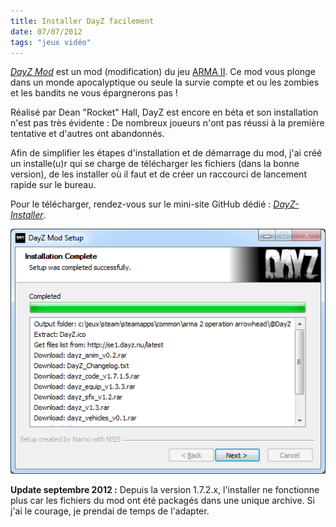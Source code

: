 ```yaml
---
title: Installer DayZ facilement
date: 07/07/2012
tags: "jeux vidéo"
---
```

[_DayZ Mod_](http://dayzmod.com/) est un mod (modification) du jeu [ARMA II](http://www.arma2.com/). Ce mod vous plonge dans un monde apocalyptique ou seule la survie compte et ou les zombies et les bandits ne vous épargnerons pas !

Réalisé par Dean "Rocket" Hall, DayZ est encore en béta et son installation n'est pas très évidente : De nombreux joueurs n'ont pas réussi à la première tentative et d'autres ont abandonnés.

Afin de simplifier les étapes d'installation et de démarrage du mod, j'ai créé un installe(u)r qui se charge de télécharger les fichiers (dans la bonne version), de les installer où il faut et de créer un raccourci de lancement rapide sur le bureau.

Pour le télécharger, rendez-vous sur le mini-site GitHub dédié : [_DayZ-Installer_](http://narno-archives.github.io/DayZ-Installer/).

![Capture d'écran](/images/DayZ-Mod-Installer-0.0.1.5.png)

**Update septembre 2012 :** Depuis la version 1.7.2.x, l'installer ne fonctionne plus car les fichiers du mod ont été packagés dans une unique archive. Si j'ai le courage, je prendai de temps de l'adapter.
